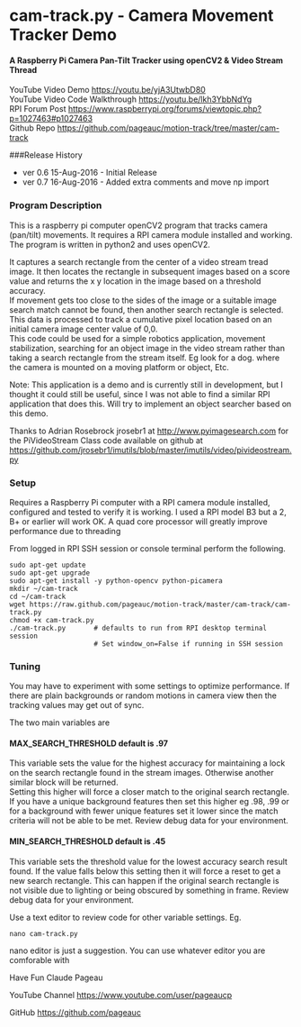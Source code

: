 # cam-track.py  - Camera Movement Tracker Demo
#### A Raspberry Pi Camera Pan-Tilt Tracker using openCV2 & Video Stream Thread

YouTube Video Demo https://youtu.be/yjA3UtwbD80   
YouTube Video Code Walkthrough https://youtu.be/lkh3YbbNdYg   
RPI Forum Post https://www.raspberrypi.org/forums/viewtopic.php?p=1027463#p1027463  
Github Repo https://github.com/pageauc/motion-track/tree/master/cam-track   

###Release History
* ver 0.6 15-Aug-2016 - Initial Release
* ver 0.7 16-Aug-2016 - Added extra comments and move np import

### Program Description
This is a raspberry pi computer openCV2 program that tracks camera (pan/tilt)
 movements. It requires a RPI camera module installed and working. The program is 
written in python2 and uses openCV2.  

It captures a search rectangle from the center of a video stream tread image. 
It then locates the rectangle in subsequent images based on a score value and
returns the x y location in the image based on a threshold accuracy.  
If movement gets too close to the sides of the image or
a suitable image search match cannot be found, then another search rectangle
is selected. This data is processed to track a cumulative pixel location based on
an initial camera image center value of 0,0.    
This code could be used for a simple robotics application, movement stabilization, 
searching for an object image in the video stream rather than taking a search
rectangle from the stream itself.  Eg look for a dog.
where the camera is mounted on a moving platform or object, Etc.  

Note: This application is a demo and is currently still in development, but I 
thought it could still be useful, since I was not able to find a similar
RPI application that does this.  Will try to implement an object searcher based
on this demo.

Thanks to Adrian Rosebrock jrosebr1 at http://www.pyimagesearch.com 
for the PiVideoStream Class code available on github at
https://github.com/jrosebr1/imutils/blob/master/imutils/video/pivideostream.py

### Setup
Requires a Raspberry Pi computer with a RPI camera module installed, configured
and tested to verify it is working. I used a RPI model B3 but a 2, B+ or 
earlier will work OK. A quad core processor will greatly improve performance
due to threading

From logged in RPI SSH session or console terminal perform the following.  

    sudo apt-get update
    sudo apt-get upgrade
    sudo apt-get install -y python-opencv python-picamera
    mkdir ~/cam-track
    cd ~/cam-track
    wget https://raw.github.com/pageauc/motion-track/master/cam-track/cam-track.py
    chmod +x cam-track.py  
    ./cam-track.py       # defaults to run from RPI desktop terminal session
                         # Set window_on=False if running in SSH session
                         
### Tuning
You may have to experiment with some settings to optimize performance.
If there are plain backgrounds or random motions in camera view then the
tracking values may get out of sync.

The two main variables are

#### MAX_SEARCH_THRESHOLD  default is .97
This variable sets the value for the highest accuracy for maintaining a 
lock on the search rectangle found in the stream images.  Otherwise another similar block will be returned.  
Setting this higher will force a closer match to the original search rectangle. 
If you have a unique background features then set this higher eg .98, .99 
or for a background with fewer unique features set it lower since the match criteria
will not be able to be met.  Review debug data for your environment.

#### MIN_SEARCH_THRESHOLD default is .45
This variable sets the threshold value for the lowest accuracy search result found.
If the value falls below this setting then it will force a reset to get a new
search rectangle.  This can happen if the original search rectangle is not visible 
due to lighting or being obscured by something in frame.  Review debug data
for your environment.

Use a text editor to review code for other variable settings.  Eg. 

    nano cam-track.py
    
nano editor is just a suggestion.  You can use whatever editor you are
comforable with

Have Fun Claude Pageau

YouTube Channel https://www.youtube.com/user/pageaucp

GitHub https://github.com/pageauc
